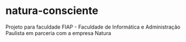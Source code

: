 # natura-consciente
Projeto para faculdade FIAP - Faculdade de Informática e Administração Paulista em parceria com a empresa Natura
